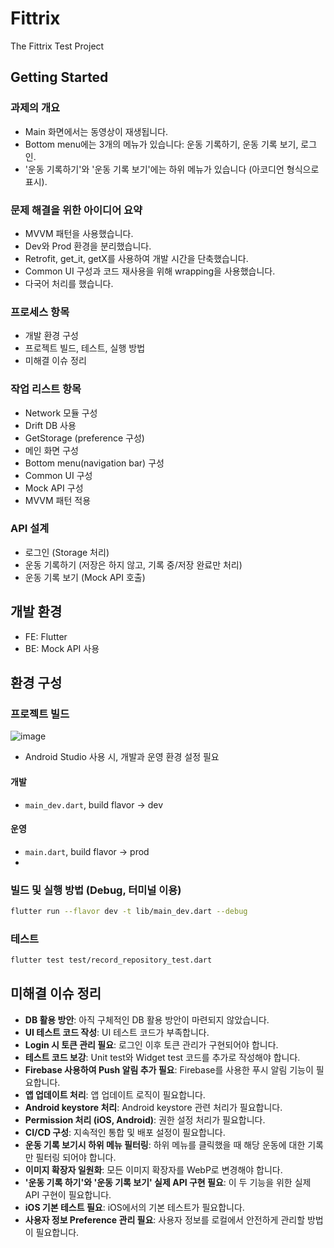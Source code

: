 # Fittrix

The Fittrix Test Project

## Getting Started

### 과제의 개요
- Main 화면에서는 동영상이 재생됩니다.
- Bottom menu에는 3개의 메뉴가 있습니다: 운동 기록하기, 운동 기록 보기, 로그인.
- '운동 기록하기'와 '운동 기록 보기'에는 하위 메뉴가 있습니다 (아코디언 형식으로 표시).

### 문제 해결을 위한 아이디어 요약
- MVVM 패턴을 사용했습니다.
- Dev와 Prod 환경을 분리했습니다.
- Retrofit, get_it, getX를 사용하여 개발 시간을 단축했습니다.
- Common UI 구성과 코드 재사용을 위해 wrapping을 사용했습니다.
- 다국어 처리를 했습니다.

### 프로세스 항목
- 개발 환경 구성
- 프로젝트 빌드, 테스트, 실행 방법
- 미해결 이슈 정리

### 작업 리스트 항목
- Network 모듈 구성
- Drift DB 사용
- GetStorage (preference 구성)
- 메인 화면 구성
- Bottom menu(navigation bar) 구성
- Common UI 구성
- Mock API 구성
- MVVM 패턴 적용

### API 설계
- 로그인 (Storage 처리)
- 운동 기록하기 (저장은 하지 않고, 기록 중/저장 완료만 처리)
- 운동 기록 보기 (Mock API 호출)

## 개발 환경
- FE: Flutter
- BE: Mock API 사용

## 환경 구성
### 프로젝트 빌드
![image](https://github.com/Cheong-won/test_1137/assets/86540469/61daf001-6a78-47b9-8cff-e78f3f30cc5e)
- Android Studio 사용 시, 개발과 운영 환경 설정 필요
#### 개발
- `main_dev.dart`, build flavor -> dev
#### 운영
- `main.dart`, build flavor -> prod
- 
### 빌드 및 실행 방법 (Debug, 터미널 이용)

```bash
flutter run --flavor dev -t lib/main_dev.dart --debug
```

### 테스트

```bash
flutter test test/record_repository_test.dart
```


## 미해결 이슈 정리

- **DB 활용 방안**: 아직 구체적인 DB 활용 방안이 마련되지 않았습니다.
- **UI 테스트 코드 작성**: UI 테스트 코드가 부족합니다.
- **Login 시 토큰 관리 필요**: 로그인 이후 토큰 관리가 구현되어야 합니다.
- **테스트 코드 보강**: Unit test와 Widget test 코드를 추가로 작성해야 합니다.
- **Firebase 사용하여 Push 알림 추가 필요**: Firebase를 사용한 푸시 알림 기능이 필요합니다.
- **앱 업데이트 처리**: 앱 업데이트 로직이 필요합니다.
- **Android keystore 처리**: Android keystore 관련 처리가 필요합니다.
- **Permission 처리 (iOS, Android)**: 권한 설정 처리가 필요합니다.
- **CI/CD 구성**: 지속적인 통합 및 배포 설정이 필요합니다.
- **운동 기록 보기시 하위 메뉴 필터링**: 하위 메뉴를 클릭했을 때 해당 운동에 대한 기록만 필터링 되어야 합니다.
- **이미지 확장자 일원화**: 모든 이미지 확장자를 WebP로 변경해야 합니다.
- **'운동 기록 하기'와 '운동 기록 보기' 실제 API 구현 필요**: 이 두 기능을 위한 실제 API 구현이 필요합니다.
- **iOS 기본 테스트 필요**: iOS에서의 기본 테스트가 필요합니다.
- **사용자 정보 Preference 관리 필요**: 사용자 정보를 로컬에서 안전하게 관리할 방법이 필요합니다.


